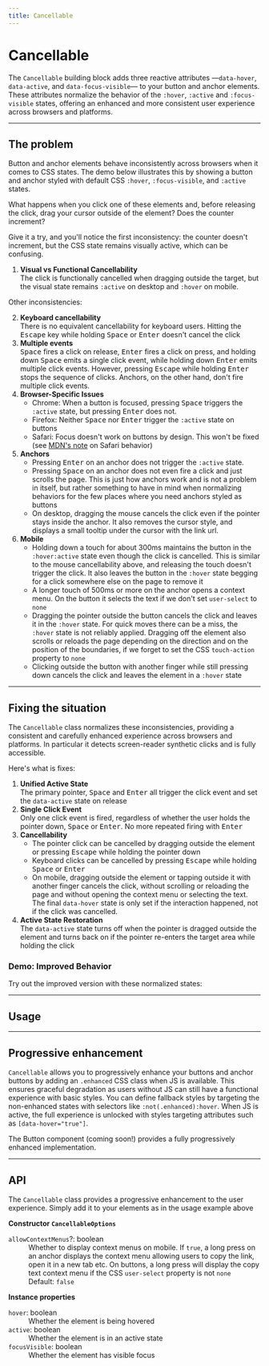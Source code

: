 ```yaml
---
title: Cancellable
---
```


<script lang="ts">
  import Demo from "$components/Demo.svelte";
  import Highlighter from "$components/Highlighter.svelte";
</script>

# Cancellable

The `Cancellable` building block adds three reactive attributes —<span class="whitespace-nowrap">`data-hover`</span>, <span class="whitespace-nowrap">`data-active`</span>, and <span class="whitespace-nowrap">`data-focus-visible`</span>— to your button and anchor elements. These attributes normalize the behavior of the `:hover`, `:active` and `:focus-visible` states, offering an enhanced and more consistent user experience across browsers and platforms.

---

## The problem

Button and anchor elements behave inconsistently across browsers when it comes to CSS states.
The demo below illustrates this by showing a button and anchor styled with default CSS `:hover`, `:focus-visible`, and `:active` states.

What happens when you click one of these elements and, before releasing the click, drag your cursor outside of the element? Does the counter increment?

Give it a try, and you'll notice the first inconsistency: the counter doesn't increment, but the CSS state remains visually active, which can be confusing.

1. **Visual vs Functional Cancellability** <br>
    The click is functionally cancelled when dragging outside the target, but the visual state remains `:active` on desktop and `:hover` on mobile.


<Demo file="./defaults.svelte" value="result" />

Other inconsistencies:

2. **Keyboard cancellability** <br>
  There is no equivalent cancellability for keyboard users. Hitting the <kbd>Escape</kbd> key while holding <kbd>Space</kbd> or <kbd>Enter</kbd> doesn't cancel the click
3. **Multiple events** <br>
  <kbd>Space</kbd> fires a click on release, <kbd>Enter</kbd> fires a click on press, and holding down <kbd>Space</kbd> emits a single click event, while holding down <kbd>Enter</kbd> emits multiple click events. However, pressing <kbd>Escape</kbd> while holding <kbd>Enter</kbd> stops the sequence of clicks. Anchors, on the other hand, don't fire multiple click events.
4. **Browser-Specific Issues** <br>
   - <span class="font-semibold">Chrome</span>: When a button is focused, pressing <kbd>Space</kbd> triggers the `:active` state, but pressing <kbd>Enter</kbd> does not.
   - <span class="font-semibold">Firefox</span>: Neither <kbd>Space</kbd> nor <kbd>Enter</kbd> trigger the `:active` state on buttons
   - <span class="font-semibold">Safari</span>: Focus doesn't work on buttons by design. This won't be fixed (see [MDN's note](https://developer.mozilla.org/en-US/docs/Web/HTML/Element/button#clicking_and_focus) on Safari behavior)
5. **Anchors** <br>
   - Pressing <kbd>Enter</kbd> on an anchor does not trigger the `:active` state.
   - Pressing <kbd>Space</kbd> on an anchor does not even fire a click and just scrolls the page. This is just how anchors work and is not a problem in itself, but rather something to have in mind when normalizing behaviors for the few places where you need anchors styled as buttons
   - On desktop, dragging the mouse cancels the click even if the pointer stays inside the anchor. It also removes the cursor style, and displays a small tooltip under the cursor with the link url.
6. **Mobile** <br>
   - Holding down a touch for about 300ms maintains the button in the `:hover:active` state even though the click is cancelled. This is similar to the mouse cancellability above, and releasing the touch doesn't trigger the click. It also leaves the button in the `:hover` state begging for a click somewhere else on the page to remove it
   - A longer touch of 500ms or more on the anchor opens a context menu. On the button it selects the text if we don't set `user-select` to `none`
   - Dragging the pointer outside the button cancels the click and leaves it in the `:hover` state. For quick moves there can be a miss, the `:hover` state is not reliably applied. Dragging off the element also scrolls or reloads the page depending on the direction and on the position of the boundaries, if we forget to set the CSS `touch-action` property to `none`
   - Clicking outside the button with another finger while still pressing down cancels the click and leaves the element in a `:hover` state

---

## Fixing the situation

The `Cancellable` class normalizes these inconsistencies, providing a consistent and carefully enhanced experience across browsers and platforms. In particular it detects screen-reader synthetic clicks and is fully accessible.

Here's what is fixes:

1. **Unified Active State** <br>
The primary pointer, <kbd>Space</kbd> and <kbd>Enter</kbd> all trigger the click event and set the `data-active` state on release
1. **Single Click Event** <br>
Only one click event is fired, regardless of whether the user holds the pointer down, <kbd>Space</kbd> or <kbd>Enter</kbd>. No more repeated firing with <kbd>Enter</kbd>
1. **Cancellability**
   - The pointer click can be cancelled by dragging outside the element or pressing <kbd>Escape</kbd> while holding the pointer down
   - Keyboard clicks can be cancelled by pressing <kbd>Escape</kbd> while holding <kbd>Space</kbd> or <kbd>Enter</kbd>
   - On mobile, dragging outside the element or tapping outside it with another finger cancels the click, without scrolling or reloading the page and without opening the context menu or selecting the text. The final `data-hover` state is only set if the interaction happened, not if the click was cancelled.
2. **Active State Restoration** <br>
 The `data-active` state turns off when the pointer is dragged outside the element and turns back on if the pointer re-enters the target area while holding the click


### Demo: Improved Behavior

Try out the improved version with these normalized states:

<Demo file="./improved.svelte" value="result" />

---

## Usage

<Highlighter file="./usage.svelte" />

---

## Progressive enhancement

`Cancellable` allows you to progressively enhance your buttons and anchor buttons by adding an `.enhanced` CSS class when JS is available. This ensures graceful degradation as users without JS can still have a functional experience with basic styles. You can define fallback styles by targeting the non-enhanced states with selectors like `:not(.enhanced):hover`. When JS is active, the full experience is unlocked with styles targeting attributes such as `[data-hover="true"]`.

The Button component (coming soon!) provides a fully progressively enhanced implementation.

---

## API

The `Cancellable` class provides a progressive enhancement to the user experience. Simply add it to your elements as in the usage example above

**Constructor `CancellableOptions`**

<dl>
  <dt><code>allowContextMenus</code>?: <span class="font-mono">boolean</span></dt>
  <dd>
  Whether to display context menus on mobile. If <code>true</code>, a long press on an anchor displays the context menu allowing users to copy the link, open it in a new tab etc. On buttons, a long press will display the copy text context menu if the CSS <code>user-select</code> property is not <code>none</code>
  </dd>
  <dd><span class="italic">Default</span>: <code>false</code></dd>
</dl>

**Instance properties**

<dl>
  <dt><code>hover</code>: <span class="font-mono">boolean</span></dt>
  <dd>Whether the element is being hovered</dd>

  <dt><code>active</code>: <span class="font-mono">boolean</span></dt>
  <dd>Whether the element is in an active state</dd>

  <dt><code>focusVisible</code>: <span class="font-mono">boolean</span></dt>
  <dd>Whether the element has visible focus</dd>
</dl>

